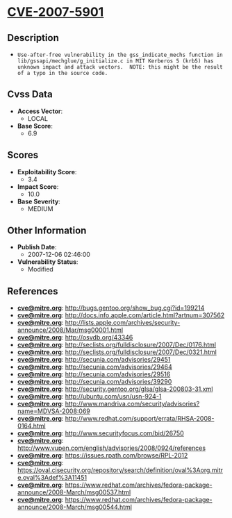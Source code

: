 
# [CVE-2007-5901](https://cve.mitre.org/cgi-bin/cvename.cgi?name=CVE-2007-5901)

## Description

- `Use-after-free vulnerability in the gss_indicate_mechs function in lib/gssapi/mechglue/g_initialize.c in MIT Kerberos 5 (krb5) has unknown impact and attack vectors.  NOTE: this might be the result of a typo in the source code.`

## Cvss Data

- **Access Vector**:
  - LOCAL
- **Base Score**:
  - 6.9

## Scores

- **Exploitability Score**:
  - 3.4
- **Impact Score**:
  - 10.0
- **Base Severity**:
  - MEDIUM

## Other Information

- **Publish Date**:
  - 2007-12-06 02:46:00
- **Vulnerability Status**:
  - Modified

## References

- **cve@mitre.org**: http://bugs.gentoo.org/show_bug.cgi?id=199214
- **cve@mitre.org**: http://docs.info.apple.com/article.html?artnum=307562
- **cve@mitre.org**: http://lists.apple.com/archives/security-announce/2008/Mar/msg00001.html
- **cve@mitre.org**: http://osvdb.org/43346
- **cve@mitre.org**: http://seclists.org/fulldisclosure/2007/Dec/0176.html
- **cve@mitre.org**: http://seclists.org/fulldisclosure/2007/Dec/0321.html
- **cve@mitre.org**: http://secunia.com/advisories/29451
- **cve@mitre.org**: http://secunia.com/advisories/29464
- **cve@mitre.org**: http://secunia.com/advisories/29516
- **cve@mitre.org**: http://secunia.com/advisories/39290
- **cve@mitre.org**: http://security.gentoo.org/glsa/glsa-200803-31.xml
- **cve@mitre.org**: http://ubuntu.com/usn/usn-924-1
- **cve@mitre.org**: http://www.mandriva.com/security/advisories?name=MDVSA-2008:069
- **cve@mitre.org**: http://www.redhat.com/support/errata/RHSA-2008-0164.html
- **cve@mitre.org**: http://www.securityfocus.com/bid/26750
- **cve@mitre.org**: http://www.vupen.com/english/advisories/2008/0924/references
- **cve@mitre.org**: https://issues.rpath.com/browse/RPL-2012
- **cve@mitre.org**: https://oval.cisecurity.org/repository/search/definition/oval%3Aorg.mitre.oval%3Adef%3A11451
- **cve@mitre.org**: https://www.redhat.com/archives/fedora-package-announce/2008-March/msg00537.html
- **cve@mitre.org**: https://www.redhat.com/archives/fedora-package-announce/2008-March/msg00544.html
